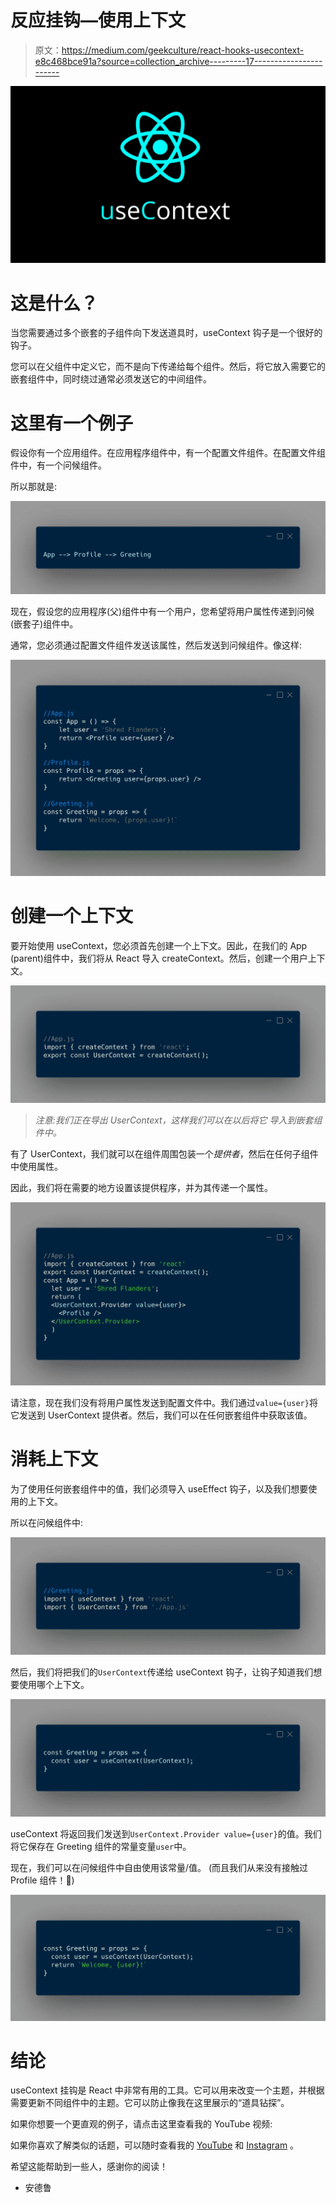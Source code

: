 # 反应挂钩—使用上下文

> 原文：<https://medium.com/geekculture/react-hooks-usecontext-e8c468bce91a?source=collection_archive---------17----------------------->

![](img/d4e28635360457b090d87e234e32643f.png)

# 这是什么？

当您需要通过多个嵌套的子组件向下发送道具时，useContext 钩子是一个很好的钩子。

您可以在父组件中定义它，而不是向下传递给每个组件。然后，将它放入需要它的嵌套组件中，同时绕过通常必须发送它的中间组件。

# 这里有一个例子

假设你有一个应用组件。在应用程序组件中，有一个配置文件组件。在配置文件组件中，有一个问候组件。

所以那就是:

![](img/e4dc31b0bf6f64b594bdb0ba084eba41.png)

现在，假设您的应用程序(父)组件中有一个用户，您希望将用户属性传递到问候(嵌套子)组件中。

通常，您必须通过配置文件组件发送该属性，然后发送到问候组件。像这样:

![](img/9138ce1167cf47fc287508e6b767a0d2.png)

# 创建一个上下文

要开始使用 useContext，您必须首先创建一个上下文。因此，在我们的 App (parent)组件中，我们将从 React 导入 createContext。然后，创建一个用户上下文。

![](img/9febcab454825951a2048384f1d6a3d5.png)

> *注意:我们正在导出 UserContext，这样我们可以在以后将它
> 导入到嵌套组件中。*

有了 UserContext，我们就可以在组件周围包装一个*提供者*，然后在任何子组件中使用属性。

因此，我们将在需要的地方设置该提供程序，并为其传递一个属性。

![](img/5228007dc0f72921fba5c4c9d1463cc6.png)

请注意，现在我们没有将用户属性发送到配置文件中。我们通过`value={user}`将它发送到 UserContext 提供者。然后，我们可以在任何嵌套组件中获取该值。

# 消耗上下文

为了使用任何嵌套组件中的值，我们必须导入 useEffect 钩子，以及我们想要使用的上下文。

所以在问候组件中:

![](img/9e214a8c24c47a940ddc579f1607d96f.png)

然后，我们将把我们的`UserContext`传递给 useContext 钩子，让钩子知道我们想要使用哪个上下文。

![](img/32cf529574ab6bc6160fe76d3ff81c6f.png)

useContext 将返回我们发送到`UserContext.Provider value={user}`的值。我们将它保存在 Greeting 组件的常量变量`user`中。

现在，我们可以在问候组件中自由使用该常量/值。
(而且我们从来没有接触过 Profile 组件！🎉)

![](img/78f77ed4c47897978c971e2d209dd5fe.png)

# 结论

useContext 挂钩是 React 中非常有用的工具。它可以用来改变一个主题，并根据需要更新不同组件中的主题。它可以防止像我在这里展示的“道具钻探”。

如果你想要一个更直观的例子，请点击这里查看我的 YouTube 视频:

如果你喜欢了解类似的话题，可以随时查看我的 [YouTube](https://www.youtube.com/channel/UCD0JOhEl8HvPowpg8Ri3CvA) 和 [Instagram](https://www.instagram.com/techcheck__/) 。

希望这能帮助到一些人，感谢你的阅读！

*   安德鲁